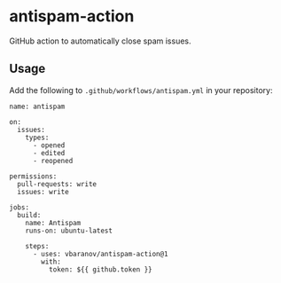 # antispam-action

GitHub action to automatically close spam issues.

## Usage

Add the following to `.github/workflows/antispam.yml` in your repository:

```
name: antispam

on:
  issues:
    types:
      - opened
      - edited
      - reopened

permissions:
  pull-requests: write
  issues: write

jobs:
  build:
    name: Antispam
    runs-on: ubuntu-latest

    steps:
      - uses: vbaranov/antispam-action@1
        with:
          token: ${{ github.token }}
```

